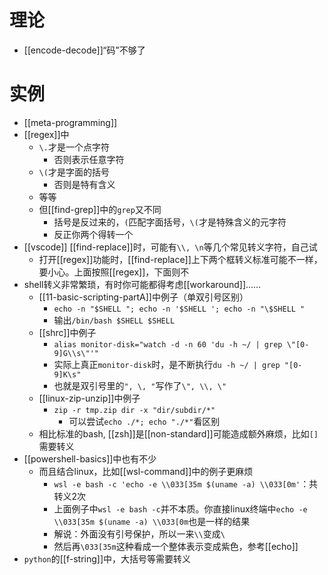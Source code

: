 # 理论
- [[encode-decode]]“码”不够了
# 实例
- [[meta-programming]]
- [[regex]]中
  - `\.`才是一个点字符
    - 否则表示任意字符
  - `\(`才是字面的括号
    - 否则是特有含义
  - 等等
  - 但[[find-grep]]中的`grep`又不同
    - 括号是反过来的，`(`匹配字面括号，`\(`才是特殊含义的元字符
    - 反正你两个得转一个
- [[vscode]] [[find-replace]]时，可能有`\\, \n`等几个常见转义字符，自己试
  - 打开[[regex]]功能时，[[find-replace]]上下两个框转义标准可能不一样，要小心。上面按照[[regex]]，下面则不
- shell转义非常繁琐，有时你可能都得考虑[[workaround]]……
  - [[11-basic-scripting-partA]]中例子（单双引号区别）
    - `echo -n "$SHELL "; echo -n '$SHELL '; echo -n "\$SHELL "`
    - 输出`/bin/bash $SHELL $SHELL`
  - [[shrc]]中例子
    - `alias monitor-disk="watch -d -n 60 'du -h ~/ | grep \"[0-9]G\\s\"'"`
    - 实际上真正`monitor-disk`时，是不断执行`du -h ~/ | grep "[0-9]K\s"`
    - 也就是双引号里的`", \, "`写作了`\", \\, \"`
  - [[linux-zip-unzip]]中例子
    - `zip -r tmp.zip dir -x "dir/subdir/*"`
      - 可以尝试`echo ./*; echo "./*"`看区别
  - 相比标准的bash, [[zsh]]是[[non-standard]]可能造成额外麻烦，比如`[]`需要转义
- [[powershell-basics]]中也有不少
  - 而且结合linux，比如[[wsl-command]]中的例子更麻烦
    - `wsl -e bash -c 'echo -e \\033[35m $(uname -a) \\033[0m'`：共转义2次
    - 上面例子中`wsl -e bash -c`并不本质。你直接linux终端中`echo -e \\033[35m $(uname -a) \\033[0m`也是一样的结果
    - 解说：外面没有引号保护，所以一来`\\`变成`\`
    - 然后再`\033[35m`这种看成一个整体表示变成紫色，参考[[echo]]
- `python`的[[f-string]]中，大括号等需要转义